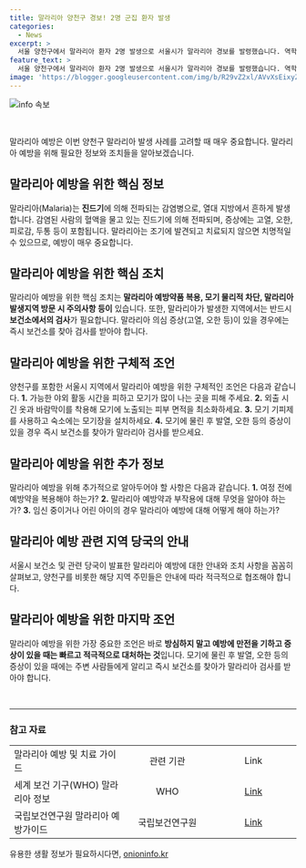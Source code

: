 ```yaml
---
title: 말라리아 양천구 경보! 2명 군집 환자 발생
categories:
  - News
excerpt: >
  서울 양천구에서 말라리아 환자 2명 발생으로 서울시가 말라리아 경보를 발령했습니다. 역학조사를 통해 확산을 막고, 모기 방제를 진행할 예정입니다. 말라리아 의심 증상이 있을 시 보건소에서 48시간 주기로 반복되는 오한과 발열을 확인할 수 있습니다.
feature_text: >
  서울 양천구에서 말라리아 환자 2명 발생으로 서울시가 말라리아 경보를 발령했습니다. 역학조사를 통해 확산을 막고, 모기 방제를 진행할 예정입니다. 말라리아 의심 증상이 있을 시 보건소에서 48시간 주기로 반복되는 오한과 발열을 확인할 수 있습니다.
image: 'https://blogger.googleusercontent.com/img/b/R29vZ2xl/AVvXsEixyZcFfHzMRdzZMjFBmAUKJYCLCGyLL1o632UiGVXcaFdKo_bkvkuCioo0uUKlGfBVcT3P84aROyZIXSBEx3Aw5nCQ3pTgDom1WDC4m8eifvWiAmWEEVb4x6G_l8C0QH225ldMjyaFvpxGEBGNO37VmDTDMHGhJPq73UglMfDca1-0aw/s1600/blogspot.png'
---
```


<p><img src="https://blogger.googleusercontent.com/img/b/R29vZ2xl/AVvXsEixyZcFfHzMRdzZMjFBmAUKJYCLCGyLL1o632UiGVXcaFdKo_bkvkuCioo0uUKlGfBVcT3P84aROyZIXSBEx3Aw5nCQ3pTgDom1WDC4m8eifvWiAmWEEVb4x6G_l8C0QH225ldMjyaFvpxGEBGNO37VmDTDMHGhJPq73UglMfDca1-0aw/s1600/blogspot.png" alt="info 속보" /></p>

<p data-ke-size="size16">&nbsp;</p>

<p>말라리아 예방은 이번 양천구 말라리아 발생 사례를 고려할 때 매우 중요합니다. 말라리아 예방을 위해 필요한 정보와 조치들을 알아보겠습니다.</p>

<h2 data-ke-size="size26">말라리아 예방을 위한 핵심 정보</h2>

<p data-ke-size="size16">말라리아(Malaria)는 <b>진드기</b>에 의해 전파되는 감염병으로, 열대 지방에서 흔하게 발생합니다. 감염된 사람의 혈액을 물고 있는 진드기에 의해 전파되며, 증상에는 고열, 오한, 피로감, 두통 등이 포함됩니다. 말라리아는 조기에 발견되고 치료되지 않으면 치명적일 수 있으므로, 예방이 매우 중요합니다.</p>

<h2 data-ke-size="size26">말라리아 예방을 위한 핵심 조치</h2>

<p data-ke-size="size16">말라리아 예방을 위한 핵심 조치는 <b>말라리아 예방약품 복용, 모기 물리적 차단, 말라리아 발생지역 방문 시 주의사항 등이</b> 있습니다. 또한, 말라리아가 발생한 지역에서는 반드시 <b>보건소에서의 검사</b>가 필요합니다. 말라리아 의심 증상(고열, 오한 등)이 있을 경우에는 즉시 보건소를 찾아 검사를 받아야 합니다.</p>

<h2 data-ke-size="size26">말라리아 예방을 위한 구체적 조언</h2>

<p data-ke-size="size16">양천구를 포함한 서울시 지역에서 말라리아 예방을 위한 구체적인 조언은 다음과 같습니다. <b>1.</b> 가능한 야외 활동 시간을 피하고 모기가 많이 나는 곳을 피해 주세요. <b>2.</b> 외출 시 긴 옷과 바람막이를 착용해 모기에 노출되는 피부 면적을 최소화하세요. <b>3.</b> 모기 기피제를 사용하고 숙소에는 모기장을 설치하세요. <b>4.</b> 모기에 물린 후 발열, 오한 등의 증상이 있을 경우 즉시 보건소를 찾아가 말라리아 검사를 받으세요.</p>

<h2 data-ke-size="size26">말라리아 예방을 위한 추가 정보</h2>

<p data-ke-size="size16">말라리아 예방을 위해 추가적으로 알아두어야 할 사항은 다음과 같습니다. <b>1.</b> 여정 전에 예방약을 복용해야 하는가? <b>2.</b> 말라리아 예방약과 부작용에 대해 무엇을 알아야 하는가? <b>3.</b> 임신 중이거나 어린 아이의 경우 말라리아 예방에 대해 어떻게 해야 하는가?</p>

<h2 data-ke-size="size26">말라리아 예방 관련 지역 당국의 안내</h2>

<p data-ke-size="size16">서울시 보건소 및 관련 당국이 발표한 말라리아 예방에 대한 안내와 조치 사항을 꼼꼼히 살펴보고, 양천구를 비롯한 해당 지역 주민들은 안내에 따라 적극적으로 협조해야 합니다.</p>

<h2 data-ke-size="size26">말라리아 예방을 위한 마지막 조언</h2>

<p data-ke-size="size16">말라리아 예방을 위한 가장 중요한 조언은 바로 <b>방심하지 말고 예방에 만전을 기하고 증상이 있을 때는 빠르고 적극적으로 대처하는 것</b>입니다. 모기에 물린 후 발열, 오한 등의 증상이 있을 때에는 주변 사람들에게 알리고 즉시 보건소를 찾아가 말라리아 검사를 받아야 합니다.</p>

<p data-ke-size="size16">&nbsp;</p>

<hr>

<h3 data-ke-size="size24">참고 자료</h3>

<table>
    <tbody>
        <tr>
            <td>말라리아 예방 및 치료 가이드</td>
            <td style="text-align: center; width: 30%;">관련 기관</td>
            <td style="text-align: center; width: 30%;">Link</td>
        </tr>
        <tr>
            <td>세계 보건 기구(WHO) 말라리아 정보</td>
            <td style="text-align: center;">WHO</td>
            <td style="text-align: center;"><a href="https://www.who.int/health-topics/malaria#tab=tab_1">Link</a></td>
        </tr>
        <tr>
            <td>국립보건연구원 말라리아 예방가이드</td>
            <td style="text-align: center;">국립보건연구원</td>
            <td style="text-align: center;"><a href="https://www.cdc.go.kr/npt/biz/npp/portal/nppPblctDtaView.do?pblctDtaSeAt=1&pblctDtaSn=144#">Link</a></td>
        </tr>
    </tbody>
</table>
유용한 생활 정보가 필요하시다면, <a href="https://onioninfo.kr" rel="dofollow">onioninfo.kr</a>


